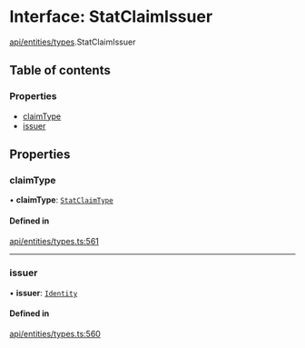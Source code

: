 # Interface: StatClaimIssuer

[api/entities/types](../wiki/api.entities.types).StatClaimIssuer

## Table of contents

### Properties

- [claimType](../wiki/api.entities.types.StatClaimIssuer#claimtype)
- [issuer](../wiki/api.entities.types.StatClaimIssuer#issuer)

## Properties

### claimType

• **claimType**: [`StatClaimType`](../wiki/api.entities.types#statclaimtype)

#### Defined in

[api/entities/types.ts:561](https://github.com/PolymeshAssociation/polymesh-sdk/blob/9a8715021/src/api/entities/types.ts#L561)

___

### issuer

• **issuer**: [`Identity`](../wiki/api.entities.Identity.Identity)

#### Defined in

[api/entities/types.ts:560](https://github.com/PolymeshAssociation/polymesh-sdk/blob/9a8715021/src/api/entities/types.ts#L560)
